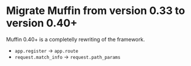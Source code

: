 Migrate Muffin from version 0.33 to version 0.40+
=================================================

Muffin 0.40+ is a completelly rewriting of the framework.

* `app.register` -> `app.route`
* `request.match_info` -> `request.path_params`
